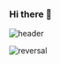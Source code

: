 ### Hi there 👋
![header](https://capsule-render.vercel.app/api?type=wave&color=auto&height=300&section=header&text=My%20Space&fontSize=90)

![reversal](https://capsule-render.vercel.app/api?type=slice&reversal=False&color=gradient)
